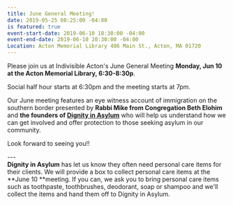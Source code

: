 ```yaml
---
title: June General Meeting!
date: 2019-05-25 08:25:00 -04:00
is featured: true
event-start-date: 2019-06-10 18:30:00 -04:00
event-end-date: 2019-06-10 20:30:00 -04:00
Location: Acton Memorial Library 486 Main St., Acton, MA 01720
---
```


Please join us at Indivisible Acton's June General Meeting **Monday, Jun 10 at the Acton Memorial Library, 6:30-8:30p**.

Social half hour starts at 6:30pm and the meeting starts at 7pm.

Our June meeting features an eye witness account of immigration on the southern border presented by **Rabbi Mike from Congregation Beth Elohim** and **the founders of [Dignity in Asylum](https://www.dignityinasylum.org)** who will help us understand how we can get involved and offer protection to those seeking asylum in our community.

Look forward to seeing you!!

---\
**Dignity in Asylum** has let us know they often need personal care items for their clients. We will provide a box to collect personal care items at the **June 10 **meeting. If you can, we ask you to bring personal care items such as toothpaste, toothbrushes, deodorant, soap or shampoo and we'll collect the items and hand them off to Dignity in Asylum.